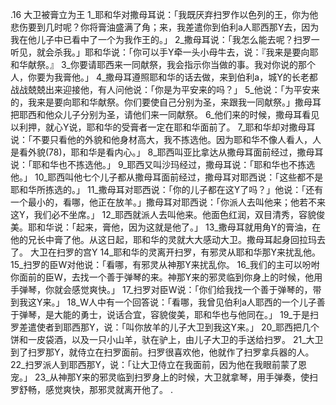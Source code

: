 .16 
大卫被膏立为王 
1_耶和华对撒母耳说：「我既厌弃扫罗作以色列的王，你为他悲伤要到几时呢？你将膏油盛满了角；来，我差遣你到伯利a人耶西那Y去，因为我在他儿子中已看中了一个为我作王的。」 2_撒母耳说：「我怎么能去呢？扫罗一听见，就会杀我。」耶和华说：「你可以手Y牵一头小母牛去，说：『我来是要向耶和华献祭。』 3_你要请耶西来一同献祭，我会指示你当做的事。我对你说的那个人，你要为我膏他。」 4_撒母耳遵照耶和华的话去做，来到伯利a，城Y的长老都战战兢兢出来迎接他，有人问他说：「你是为平安来的吗？」 5_他说：「为平安来的，我来是要向耶和华献祭。你们要使自己分别为圣，来跟我一同献祭。」撒母耳把耶西和他众儿子分别为圣，请他们来一同献祭。 
6_他们来的时候，撒母耳看见以利押，就心Y说，耶和华的受膏者一定在耶和华面前了。 7_耶和华却对撒母耳说：「不要只看他的外貌和他身材高大，我不拣选他。因为耶和华不像人看人，人是看外貌(78)，耶和华是看内心。」 8_耶西叫亚比拿达从撒母耳面前经过，撒母耳说：「耶和华也不拣选他。」 9_耶西又叫沙玛经过，撒母耳说：「耶和华也不拣选他。」 10_耶西叫他七个儿子都从撒母耳面前经过，撒母耳对耶西说：「这些都不是耶和华所拣选的。」 11_撒母耳对耶西说：「你的儿子都在这Y了吗？」他说：「还有一个最小的，看哪，他正在放羊。」撒母耳对耶西说：「你派人去叫他来；他若不来这Y，我们必不坐席。」 12_耶西就派人去叫他来。他面色红润，双目清秀，容貌俊美。耶和华说：「起来，膏他，因为这就是他了。」 13_撒母耳就用角Y的膏油，在他的兄长中膏了他。从这日起，耶和华的灵就大大感动大卫。撒母耳起身回拉玛去了。 
大卫在扫罗的宫Y 
14_耶和华的灵离开扫罗，有邪灵从耶和华那Y来扰乱他。 15_扫罗的臣W对他说：「看哪，有邪灵从神那Y来扰乱你。 16_我们的主可以吩咐你面前的臣W，去找一个善于弹琴的来。神那Y来的邪灵临到你身上的时候，他用手弹琴，你就会感觉爽快。」 17_扫罗对臣W说：「你们给我找一个善于弹琴的，带到我这Y来。」 18_W人中有一个回答说：「看哪，我曾见伯利a人耶西的一个儿子善于弹琴，是大能的勇士，说话合宜，容貌俊美，耶和华也与他同在。」 19_于是扫罗差遣使者到耶西那Y，说：「叫你放羊的儿子大卫到我这Y来。」 20_耶西把几个饼和一皮袋酒，以及一只小山羊，驮在驴上，由儿子大卫的手送给扫罗。 21_大卫到了扫罗那Y，就侍立在扫罗面前。扫罗很喜欢他，他就作了扫罗拿兵器的人。 22_扫罗派人到耶西那Y，说：「让大卫侍立在我面前，因为他在我眼前蒙了恩宠。」 23_从神那Y来的邪灵临到扫罗身上的时候，大卫就拿琴，用手弹奏，使扫罗舒畅，感觉爽快，那邪灵就离开他了。 
 .
